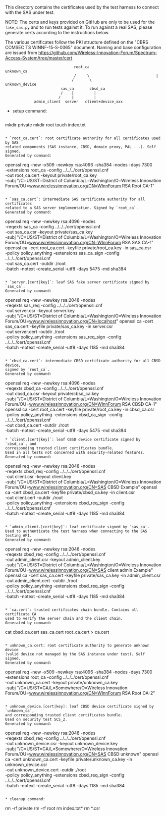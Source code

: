 This directory contains the certificates used by the test harness to connect
with the SAS under test.

NOTE: The certs and keys provided on GitHub are only to be used for the
`fake_sas.py` and to run tests against it. To run against a real SAS, please
generate certs according to the instructions below.

The various certificates follow the PKI structure defined on the "CBRS COMSEC TS
WINNF-15-S-0065" document. Naming and base configuration are issued from
https://github.com/Wireless-Innovation-Forum/Spectrum-Access-System/tree/master/cert

```
                               root_ca                          unknown_ca
                               /     \                              |
                              /       \                       unknown_device
                         sas_ca       cbsd_ca
                         /    |         |
                        /     |         |
             admin_client  server   client+device_xxx
```

* setup command:

  ```
mkdir private
mkdir root
touch index.txt
  ```

* `root_ca.cert`: root certificate authority for all certificates used by SAS
  related components (SAS instance, CBSD, domain proxy, PAL ...). Self signed.
  Generated by command:

  ```
openssl req -new -x509 -newkey rsa:4096 -sha384 -nodes -days 7300 \
    -extensions root_ca -config ../../../cert/openssl.cnf \
    -out root_ca.cert -keyout private/root_ca.key \
    -subj "/C=US/ST=District of Columbia/L=Washington/O=Wireless Innovation Forum/OU=www.wirelessinnovation.org/CN=WInnForum RSA Root CA-1"
  ```

* `sas_ca.cert`: intermediate SAS certificate authority for all certificates
  related to a SAS server implementation. Signed by `root_ca`.
  Generated by command:

  ```
openssl req -new -newkey rsa:4096 -nodes \
    -reqexts sas_ca  -config ../../../cert/openssl.cnf \
    -out sas_ca.csr -keyout private/sas_ca.key \
    -subj "/C=US/ST=District of Columbia/L=Washington/O=Wireless Innovation Forum/OU=www.wirelessinnovation.org/CN=WInnForum RSA SAS CA-1"
openssl ca -cert root_ca.cert -keyfile private/root_ca.key -in sas_ca.csr \
    -policy policy_anything -extensions sas_ca_sign -config ../../../cert/openssl.cnf \
    -out sas_ca.cert -outdir ./root \
    -batch -notext -create_serial -utf8 -days 5475 -md sha384
  ```

* `server.[cert|key]`: leaf SAS fake server certificate signed by `sas_ca`.
  Generated by command:

  ```
openssl req -new -newkey rsa:2048 -nodes \
    -reqexts sas_req -config ../../../cert/openssl.cnf \
    -out server.csr -keyout server.key \
    -subj "/C=US/ST=District of Columbia/L=Washington/O=Wireless Innovation Forum/OU=www.wirelessinnovation.org/CN=localhost"
openssl ca -cert sas_ca.cert -keyfile private/sas_ca.key -in server.csr \
    -out server.cert -outdir ./root \
    -policy policy_anything -extensions sas_req_sign -config ../../../cert/openssl.cnf \
    -batch -notext -create_serial -utf8 -days 1185 -md sha384
  ```

* `cbsd_ca.cert`: intermediate CBSD certificate authority for all CBSD device,
  signed by `root_ca`.
  Generated by command:
  ```
openssl req -new -newkey rsa:4096 -nodes \
    -reqexts cbsd_ca  -config ../../../cert/openssl.cnf \
    -out cbsd_ca.csr -keyout private/cbsd_ca.key \
    -subj "/C=US/ST=District of Columbia/L=Washington/O=Wireless Innovation Forum/OU=www.wirelessinnovation.org/CN=WInnForum RSA CBSD CA-1"
openssl ca -cert root_ca.cert -keyfile private/root_ca.key -in cbsd_ca.csr \
    -policy policy_anything -extensions cbsd_ca_sign -config ../../../cert/openssl.cnf \
    -out cbsd_ca.cert -outdir ./root \
    -batch -notext -create_serial -utf8 -days 5475 -md sha384
  ```
* `client.[cert|key]`: leaf CBSD device certificate signed by `cbsd_ca`, and
  corresponding trusted client certificates bundle.
  Used in all tests not concerned with security-related features.
  Generated by command:

  ```
openssl req -new -newkey rsa:2048 -nodes \
    -reqexts cbsd_req -config ../../../cert/openssl.cnf \
    -out client.csr -keyout client.key \
    -subj "/C=US/ST=District of Columbia/L=Washington/O=Wireless Innovation Forum/OU=www.wirelessinnovation.org/CN=SAS CBSD Example"
openssl ca -cert cbsd_ca.cert -keyfile private/cbsd_ca.key -in client.csr \
    -out client.cert -outdir ./root \
    -policy policy_anything -extensions cbsd_req_sign -config ../../../cert/openssl.cnf \
    -batch -notext -create_serial -utf8 -days 1185 -md sha384
  ```

* `admin_client.[cert|key]`: leaf certificate signed by `sas_ca`.
  Used to authenticate the test harness when connecting to the SAS testing API.
  Generated by command:

  ```
openssl req -new -newkey rsa:2048 -nodes \
    -reqexts cbsd_req -config ../../../cert/openssl.cnf \
    -out admin_client.csr -keyout admin_client.key \
    -subj "/C=US/ST=District of Columbia/L=Washington/O=Wireless Innovation Forum/OU=www.wirelessinnovation.org/CN=SAS client admin Example"
openssl ca -cert sas_ca.cert -keyfile private/sas_ca.key -in admin_client.csr \
    -out admin_client.cert -outdir ./root \
    -policy policy_anything -extensions cbsd_req_sign -config ../../../cert/openssl.cnf \
    -batch -notext -create_serial -utf8 -days 1185 -md sha384

  ```

* `ca.cert`: trusted certificates chain bundle. Contains all certificate CA
  used to verify the server chain and the client chain.
  Generated by command:

  ```
cat cbsd_ca.cert sas_ca.cert root_ca.cert > ca.cert
  ```

* unknown_ca.cert: root certificate authority to generate unknown device
  (valid device not managed by the SAS instance under test). Self signed.
  Generated by command:

  ```
openssl req -new -x509 -newkey rsa:4096 -sha384 -nodes -days 7300 \
    -extensions root_ca -config ../../../cert/openssl.cnf \
    -out unknown_ca.cert -keyout private/unknown_ca.key \
    -subj "/C=US/ST=CA/L=Somewhere/O=Wireless Innovation Forum/OU=www.wirelessinnovation.org/CN=WInnForum RSA Root CA-2"
  ```

* unknown_device.[cert|key]: leaf CBSD device certificate signed by `unknown_ca`,
  and corresponding trusted client certificates bundle.
  Used on security test SCS_2.
  Generated by command:

  ```
openssl req -new -newkey rsa:2048 -nodes \
    -reqexts cbsd_req -config ../../../cert/openssl.cnf \
    -out unknown_device.csr -keyout unknown_device.key \
    -subj "/C=US/ST=CA/L=Somewhere/O=Wireless Innovation Forum/OU=www.wirelessinnovation.org/CN=SAS CBSD unknown"
openssl ca -cert unknown_ca.cert -keyfile private/unknown_ca.key -in unknown_device.csr \
    -out unknown_device.cert -outdir ./root \
    -policy policy_anything -extensions cbsd_req_sign -config ../../../cert/openssl.cnf \
    -batch -notext -create_serial -utf8 -days 1185 -md sha384
  ```

* cleanup command:

  ```
rm -rf private
rm -rf root
rm index.txt*
rm *.csr
  ```
